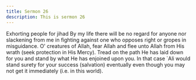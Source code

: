 ```yaml
---
title: Sermon 26
description: This is sermon 26
---
```


Exhorting people for jihad
By my life there will be no regard for anyone nor slackening from me in fighting against one
who opposes right or gropes in misguidance. O' creatures of Allah, fear Allah and flee unto
Allah from His wrath (seek protection in His Mercy).
Tread on the path He has laid down for you and stand by what He has enjoined upon you. In
that case `Ali would stand surety for your success (salvation) eventually even though you may
not get it immediately (i.e. in this world).